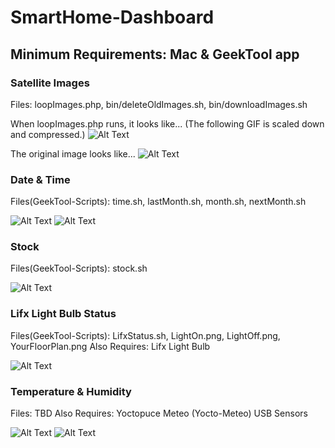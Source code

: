 # SmartHome-Dashboard

## Minimum Requirements: Mac & GeekTool app

### Satellite Images
Files: loopImages.php, bin/deleteOldImages.sh, bin/downloadImages.sh

When loopImages.php runs, it looks like... (The following GIF is scaled down and compressed.)
![Alt Text](https://github.com/V0lD/SmartHome-Dashboard/raw/master/images/Australia.gif)

The original image looks like...
![Alt Text](https://github.com/V0lD/SmartHome-Dashboard/raw/master/images/australia_true_color_20160827183000.jpg)


### Date & Time
Files(GeekTool-Scripts): time.sh, lastMonth.sh, month.sh, nextMonth.sh

![Alt Text](https://github.com/V0lD/SmartHome-Dashboard/raw/master/images/Time.png)
![Alt Text](https://github.com/V0lD/SmartHome-Dashboard/raw/master/images/Date.png)


### Stock
Files(GeekTool-Scripts): stock.sh

![Alt Text](https://github.com/V0lD/SmartHome-Dashboard/raw/master/images/Stock.png)


### Lifx Light Bulb Status
Files(GeekTool-Scripts): LifxStatus.sh, LightOn.png, LightOff.png, YourFloorPlan.png
Also Requires: Lifx Light Bulb

![Alt Text](https://github.com/V0lD/SmartHome-Dashboard/raw/master/images/LifxStatus.png)


### Temperature & Humidity
Files: TBD
Also Requires: Yoctopuce Meteo (Yocto-Meteo) USB Sensors

![Alt Text](https://github.com/V0lD/SmartHome-Dashboard/raw/master/images/CurrentTempHumidity.png)
![Alt Text](https://github.com/V0lD/SmartHome-Dashboard/raw/master/images/TempHumidity.png)
